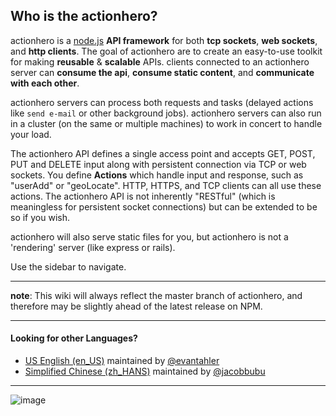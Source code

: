## Who is the actionhero?
actionhero is a [node.js](http://nodejs.org) **API framework** for both **tcp sockets**, **web sockets**, and **http clients**.  The goal of actionhero are to create an easy-to-use toolkit for making **reusable** & **scalable** APIs.  clients connected to an actionhero server can **consume the api**, **consume static content**, and **communicate with each other**.

actionhero servers can process both requests and tasks (delayed actions like `send e-mail` or other background jobs).  actionhero servers can also run in a cluster (on the same or multiple machines) to work in concert to handle your load.

The actionhero API defines a single access point and accepts GET, POST, PUT and DELETE input along with persistent connection via TCP or web sockets. You define **Actions** which handle input and response, such as "userAdd" or "geoLocate". HTTP, HTTPS, and TCP clients can all use these actions.  The actionhero API is not inherently "RESTful" (which is meaningless for persistent socket connections) but can be extended to be so if you wish.

actionhero will also serve static files for you, but actionhero is not a 'rendering' server (like express or rails).

Use the sidebar to navigate.

---

**note**: This wiki will always reflect the master branch of actionhero, and therefore may be slightly ahead of the latest release on NPM.

---

#### Looking for other Languages?

- [US English (en_US)](https://github.com/evantahler/actionhero/wiki) maintained by [@evantahler](https://github.com/evantahler)
- [Simplified Chinese (zh_HANS)](https://github.com/jacobbubu/actionhero-wiki-zh-hans/wiki) maintained by [@jacobbubu](https://github.com/jacobbubu)

---

![image](https://raw.github.com/evantahler/actionhero/master/public/logo/actionhero.png)
